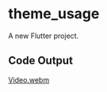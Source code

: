 # theme_usage

A new Flutter project.

## Code Output

[Video.webm](https://github.com/mstf45/theme_usage/assets/69422816/930c20fc-1df7-4c17-93c2-69bf4fd6652d)
